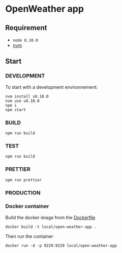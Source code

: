 # OpenWeather app

## Requirement

* `node 8.10.0`
* [nvm](https://github.com/creationix/nvm)

## Start

### DEVELOPMENT

To start with a development environnement:

```shell
nvm install v8.10.0
nvm use v8.10.0
npm i
npm start
```

### BUILD

```shell
npm run build
```

### TEST

```shell
npm run build
```

### PRETTIER

```shell
npm run prettier
```

### PRODUCTION

### Docker container

Build the docker image from the [Dockerfile](Dockerfile)

```shell
docker build -t local/open-weather-app .
```

Then run the container

```shell
docker run -d -p 9229:9229 local/open-weather-app
```
